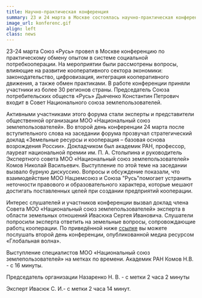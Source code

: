 ```yaml
---
title: Научно-практическая конференция
summary: 23 и 24 марта в Москве состоялась научно-практическая конференция СПО «Русь» по теме «Актуальные вопросы развития кооперации». 
image_url: konferenc.gif    
align: left        
class: news    
---
```


23-24 марта Союз «Русь» провел в Москве конференцию по практическому обмену опытом в системе социальной потребкооперации. На мероприятии были рассмотрены вопросы, влияющие на развитие кооперативного сектора экономики: законодательство, цифровизация, интеграция кооперативного движения, а также обмен практиками. В работе конференции приняли участники из более 30 регионов страны. Председатель Союза потребительских обществ «Русь» Дьяченко Константин Петрович входит в Совет Национального союза землепользователей.

Активными участниками этого форума стали эксперты и представители общественной организации МОО «Национальный союз землепользователей». Во второй день конференции 24 марта после вступительного слова на заседании форума прозвучал стратегический доклад «Земельные ресурсы и кооперация – базовая основа возрождения России». Докладчиком был академик РАН, профессор, лауреат национальной премии им. П. А. Столыпина и руководитель Экспертного совета МОО «Национальный союз землепользователей» Комов Николай Васильевич. Выступление по этой теме на заседании вызвало бурную дискуссию. Вопросы и обсуждение показали, что взаимодействие МОО Нацземсоюз и Союза "Русь"помогает устранить неточности правового и образовательного характера, которые мешают достигать поставленных целей при создании предприятий кооперации.

Интерес слушателей и участников конференции вызвал доклад члена Совета МОО «Национальный союз землепользователей» эксперта в области земельных отношений Ивасюка Сергея Ивановича. Слушатели попросили эксперта ответить на земельные вопросы, сопровождающие работц кооперации. По приведённой ниже [ссылке](https://yandex.ru/video/preview/3765182470043925901) вы можете послушать второй день конференции, опубликованной медиа ресурсом «Глобальная волна». 
 
Выступление специалистов МОО «Национальный союз землепользователей» на метках по времени. Академик РАН Комов Н.В. - с 16 минуты.

Председатель организации Назаренко Н. В. - с метки 2 часа 2 минуты

Эксперт Ивасюк С. И.- с метки 2 часа 14 минут.